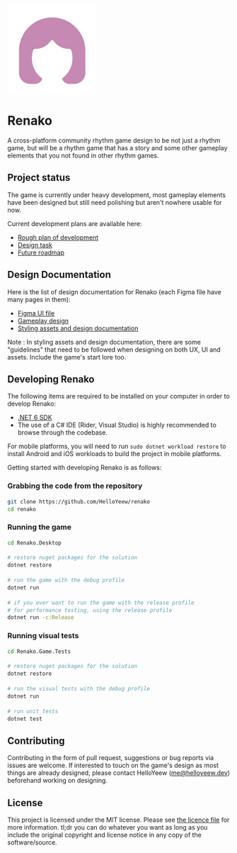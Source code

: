 <img src="Renako.Resources/Textures/Logo/renako-logo.png" width="200" height="200">

# Renako

A cross-platform community rhythm game design to be not just a rhythm game, but will be a rhythm game that has a story and some other gameplay elements that you not found in other rhythm games.

## Project status

The game is currently under heavy development, most gameplay elements have been designed but still need polishing but aren't nowhere usable for now.

Current development plans are available here:

- [Rough plan of development](https://github.com/users/HelloYeew/projects/5)
- [Design task](https://github.com/users/HelloYeew/projects/7)
- [Future roadmap](https://github.com/users/HelloYeew/projects/6)

## Design Documentation

Here is the list of design documentation for Renako (each Figma file have many pages in them):

- [Figma UI file](https://www.figma.com/file/slfKBAdlVhJXxCgGKEmNfa/Renako-Design?type=design&node-id=269%3A214&mode=design&t=Mo1yI0tcytDeBn2k-1)
- [Gameplay design](https://www.figma.com/file/slfKBAdlVhJXxCgGKEmNfa/Renako-Design?type=design&node-id=358-3&mode=design)
- [Styling assets and design documentation](https://www.figma.com/file/BX3qXUFYNsWAJPIid0Cfng/Renako-Assets?type=design&node-id=0%3A1&mode=design&t=nMCULqG0f4mZXN1b-1)

Note : In styling assets and design documentation, there are some "guidelines" that need to be followed when designing on both UX, UI and assets. Include the game's start lore too.

## Developing Renako

The following items are required to be installed on your computer in order to develop Renako:

- [.NET 6 SDK](https://dotnet.microsoft.com/en-us/download)
- The use of a C# IDE (Rider, Visual Studio) is highly recommended to browse through the codebase.

For mobile platforms, you will need to run `sudo dotnet workload restore` to install Android and iOS workloads to build the project in mobile platforms.

Getting started with developing Renako is as follows:


### Grabbing the code from the repository

```sh
git clone https://github.com/HelloYeew/renako
cd renako
```

### Running the game

```sh
cd Renako.Desktop

# restore nuget packages for the solution
dotnet restore

# run the game with the debug profile
dotnet run 

# if you ever want to run the game with the release profile
# for performance testing, using the release profile
dotnet run -c:Release
```

### Running visual tests

```sh
cd Renako.Game.Tests

# restore nuget packages for the solution
dotnet restore

# run the visual tests with the debug profile
dotnet run

# run unit tests
dotnet test
```

## Contributing

Contributing in the form of pull request, suggestions or bug reports via issues are welcome. If interested to touch on the game's design as most things are already designed, please contact HelloYeew (me@helloyeew.dev) beforehand working on designing.

## License

This project is licensed under the MIT license. Please see [the licence file](LICENSE) for more information. tl;dr you can do whatever you want as long as you include the original copyright and license notice in any copy of the software/source.
